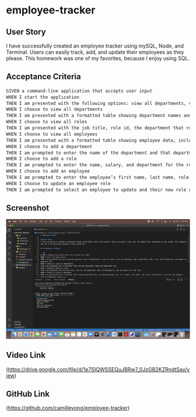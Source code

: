 # employee-tracker

## User Story
I have successfully created an employee tracker using mySQL, Node, and Terminal. Users can easily track, add, and update their employees as they please. This homework was one of my favorites, because I enjoy using SQL. 

## Acceptance Criteria

```md
GIVEN a command-line application that accepts user input
WHEN I start the application
THEN I am presented with the following options: view all departments, view all roles, view all employees, add a department, add a role, add an employee, and update an employee role
WHEN I choose to view all departments
THEN I am presented with a formatted table showing department names and department ids
WHEN I choose to view all roles
THEN I am presented with the job title, role id, the department that role belongs to, and the salary for that role
WHEN I choose to view all employees
THEN I am presented with a formatted table showing employee data, including employee ids, first names, last names, job titles, departments, salaries, and managers that the employees report to
WHEN I choose to add a department
THEN I am prompted to enter the name of the department and that department is added to the database
WHEN I choose to add a role
THEN I am prompted to enter the name, salary, and department for the role and that role is added to the database
WHEN I choose to add an employee
THEN I am prompted to enter the employee’s first name, last name, role, and manager, and that employee is added to the database
WHEN I choose to update an employee role
THEN I am prompted to select an employee to update and their new role and this information is updated in the database 
```

## Screenshot
![Screenshot](./Screen%20Shot%202022-10-04%20at%2010.51.33%20AM.png)

## Video Link
(https://drive.google.com/file/d/1e7SIQWSSEQuJBRw7_0JzGB2KZRndtSay/view)

## GitHub Link
(https://github.com/camilleyong/employee-tracker)